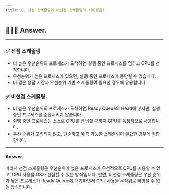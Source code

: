 ```yaml
---
title: Q. 선점 스케줄링과 비선점 스케줄링의 차이점은?
---
```


## 🧑🏻‍💻 Answer.
---

### ✅ 선점 스케줄링
- 더 높은 우선순위의 프로세스가 도착하면 실행 중인 프로세스를 멈추고 CPU를 선점합니다.
- 우선순위가 높은 프로세스가 있으면, 실행 중인 프로세스가 중단될 수 있습니다.
- 더 짧은 응답 시간과 우선순위 기반 스케줄링이 필요한 경우에 유용합니다.

### ✅ 비선점 스케줄링
- 더 높은 우선순위의 프로세스가 도착하면 Ready Queue의 Head에 넣지만, 실행 중인 프로세스를 중단시키지 않습니다.
- 실행 중인 프로세스는 스스로 CPU를 반납할 때까지 CPU를 독점적으로 사용합니다.
- 우선 순위가 고려되지 않고, 단순하고 예측 가능한 스케줄링이 필요한 경우에 적합합니다.

---

#### Answer.
따라서 선점 스케줄링은 우선순위가 높은 프로세스가 우선적으로 CPU를 사용할 수 있고, CPU 사용을 OS가 선점할 수 있는 방식입니다. 반면, 비선점 스케줄링은 우선 순위가 높은 프로세스가 Ready Queue에 대기하면서 CPU 사용을 무작위로 빼앗을 수 없는 방식입니다.
